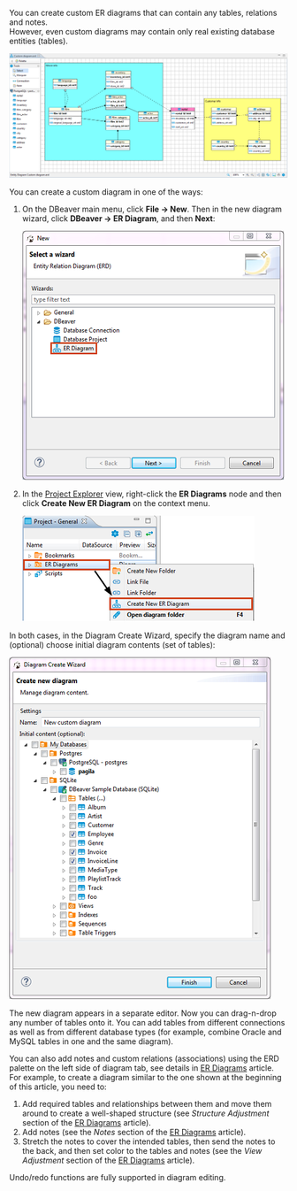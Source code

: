 You can create custom ER diagrams that can contain any tables, relations and notes.  
However, even custom diagrams may contain only real existing database entities (tables). 

![](images/ug/Custom-diagram.png)

You can create a custom diagram in one of the ways:
1. On the DBeaver main menu, click **File -> New**. Then in the new diagram wizard, click **DBeaver -> ER Diagram**, and then **Next**:  

   ![](images/ug/ERD-Wizard.png)  
   
2. In the [Project Explorer](Project-Explorer) view, right-click the **ER Diagrams** node and then click **Create New ER Diagram** on the context menu.

   ![](images/ug/ERD-Create-from-Project-Explorer.png)

In both cases, in the Diagram Create Wizard, specify the diagram name and (optional) choose initial diagram contents (set of tables):  

![](images/ug/ERD-Create-custom-diagram.png)

The new diagram appears in a separate editor. Now you can drag-n-drop any number of tables onto it. You can add tables from different connections as well as from different database types (for example, combine Oracle and MySQL tables in one and the same diagram).

You can also add notes and custom relations (associations) using the ERD palette on the left side of diagram tab, see details in [ER Diagrams](ER-Diagrams) article. For example, to create a diagram similar to the one shown at the beginning of this article, you need to:

1. Add required tables and relationships between them and move them around to create a well-shaped structure (see _Structure Adjustment_ section of the [ER Diagrams](ER-Diagrams) article).
2. Add notes (see the _Notes_ section of the [ER Diagrams](ER-Diagrams) article).
3. Stretch the notes to cover the intended tables, then send the notes to the back, and then set color to the tables and notes (see the _View Adjustment_ section of the [ER Diagrams](ER-Diagrams) article).

Undo/redo functions are fully supported in diagram editing.

